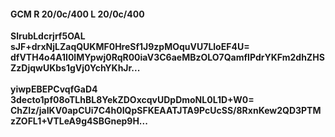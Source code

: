 #### GCM R 20/0c/400 L 20/0c/400
**SlrubLdcrjrf5OAL**<br/>**sJF+drxNjLZaqQUKMF0HreSf1J9zpMOquVU7LloEF4U=**<br/>**dfVTH4o4A1I0lMYpwj0RqR00iaV3C6aeMBzOLO7QamfIPdrYKFm2dhZHSZzDjqwUKbs1gVj0YchYKhJr...**<br/><br/>
**yiwpEBEPCvqfGaD4**<br/>**3decto1pf08oTLhBL8YekZDOxcqvUDpDmoNL0L1D+W0=**<br/>**ChZIz/jaIKV0apCUi7C4h0IQpSFKEAATJTA9PcUcSS/8RxnKew2QD3PTMzZOFL1+VTLeA9g4SBGnep9H...**